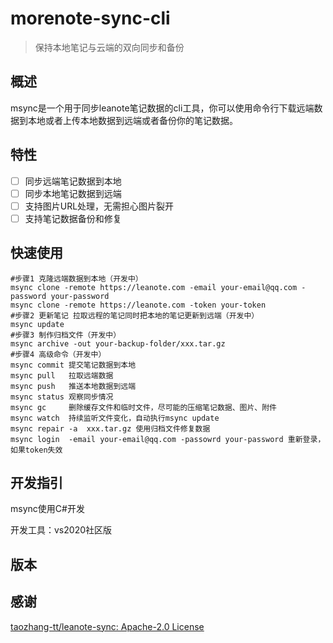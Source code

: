 # morenote-sync-cli

>   保持本地笔记与云端的双向同步和备份

## 概述  

msync是一个用于同步leanote笔记数据的cli工具，你可以使用命令行下载远端数据到本地或者上传本地数据到远端或者备份你的笔记数据。

## 特性

-   [ ] 同步远端笔记数据到本地
-   [ ] 同步本地笔记数据到远端
-   [ ] 支持图片URL处理，无需担心图片裂开
-   [ ] 支持笔记数据备份和修复

## 快速使用

```shell
#步骤1 克隆远端数据到本地（开发中）
msync clone -remote https://leanote.com -email your-email@qq.com -password your-password
msync clone -remote https://leanote.com -token your-token
#步骤2 更新笔记 拉取远程的笔记同时把本地的笔记更新到远端（开发中）
msync update 
#步骤3 制作归档文件（开发中）
msync archive -out your-backup-folder/xxx.tar.gz
#步骤4 高级命令（开发中）
msync commit 提交笔记数据到本地
msync pull   拉取远端数据
msync push   推送本地数据到远端
msync status 观察同步情况
msync gc     删除缓存文件和临时文件，尽可能的压缩笔记数据、图片、附件
msync watch  持续监听文件变化，自动执行msync update 
msync repair -a  xxx.tar.gz 使用归档文件修复数据
msync login  -email your-email@qq.com -passowrd your-password 重新登录，如果token失效
```

## 开发指引

msync使用C#开发

开发工具：vs2020社区版

## 版本



## 感谢

[taozhang-tt/leanote-sync: Apache-2.0 License](https://github.com/taozhang-tt/leanote-sync)













